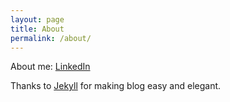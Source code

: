 ```yaml
---
layout: page
title: About
permalink: /about/
---
```


About me: [LinkedIn](https://www.linkedin.com/in/%E8%8D%A3%E7%86%99-%E9%BB%8E-31398239/)

Thanks to [Jekyll](https://jekyllrb.com/) for making blog easy and elegant.
